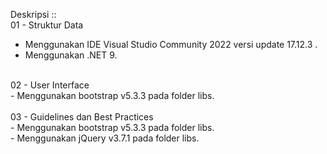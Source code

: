 Deskripsi ::<br />
01 - Struktur Data<br />
  - Menggunakan IDE Visual Studio Community 2022 versi update 17.12.3 .<br />
  - Menggunakan .NET 9.<br />
<br />
02 - User Interface<br />
  - Menggunakan bootstrap v5.3.3 pada folder libs.<br />
<br />
03 - Guidelines dan Best Practices<br />
  - Menggunakan bootstrap v5.3.3 pada folder libs.<br />
  - Menggunakan jQuery v3.7.1 pada folder libs.<br />

